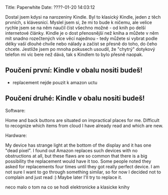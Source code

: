 Title: Paperwhite
Date: ????-01-20 14:03:12

Dostal jsem kdysi na narozeniny Kindle. Byl to klasický Kindle, jeden z těch prvních, s klávesnicí. Myslel jsem si, že mi to bude k ničemu, ale velice rychle jsem se na něm naučil číst všechno možné - od knih po delší internetové články. Kindle je o dost přenosnější než kniha a můžete v něm mít snadno rozečtených více věcí najednou - tedy můžete si vybrat podle délky vaší dlouhé chvíle nebo nálady a začíst se přesně do toho, do čeho chcete. Jestliže jsem po mnoha pokusech usoudil, že "chytrý" dotykový telefon mi víc bere než dává, tak s Kindlem to bylo přesně naopak.

## Poučení první: Kindle v obalu nositi budeš!

- replacement nejde pouzit k amazon uctu

## Poučení druhé: Kindle v **obalu** nositi budeš!

Software:

Home and back buttons are situated on impractical places for me. Difficult to recognize which items from cloud I have already read and which are new.

Hardware:

My device has strange light at the bottom of the display and it has one "dead pixel". I found out Amazon replaces such devices with no obstructions at all, but these flaws are so common that there is a big possibility the replacement would have it too. Some people noted they asked for replacements four times until they got really perfect device. I am not sure I want to go through something similar, so for now I decided not to complain and just read :) Maybe later I'll try to replace it.



neco malo o tom na co se hodi elektronicke a klasicke knihy
